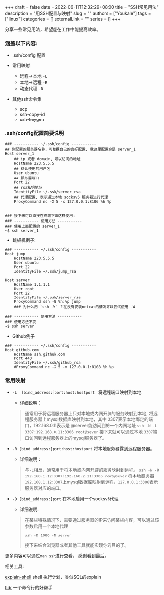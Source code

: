 +++
draft = false
date = 2022-06-11T12:32:29+08:00
title = "SSH常见用法"
description = "用SSH配置与映射"
slug = ""
authors = ["Youkale"]
tags = ["linux"]
categories = []
externalLink = ""
series = []
+++

分享一些常见用法，希望能在工作中能提高效率。

### 涵盖以下内容:

- .ssh/config 配置
- 常用映射
  - 远程->本地 `-L`
  - 本地->远程 `-R`
  - 动态代理 `-D`

- 其他ssh命令集
  - scp
  - ssh-copy-id
  - ssh-keygen

### .ssh/config配置简要说明

```shell
### ----------- ~/.ssh/config -----------
## 你配置的服务器名称，可根据自己的喜好配置, 我这里配置的是 server_1
Host server_1  																		
    ## ip 或者 domain, 可以访问的地址
    HostName 223.5.5.5 														
    ## 默认使用的用户名
    User ubuntu  																	
    ## 服务器端口
    Port 22  																			
    ## rsa私钥地址
    IdentityFile ~/.ssh/server_rsa 
    ## 代理配置, 表示通过本地 socksv5 服务器进行代理
    ProxyCommand nc -X 5 -x 127.0.0.1:8106 %h %p  


### 接下来可以直接在终端下面这样使用: 
### ----------- 使用方法 -----------
### 使用上面配置的 server_1
~$ ssh server_1

```

- 跳板机例子:

```shell
### ----------- ~/.ssh/config -----------
Host jump
    HostName 223.5.5.5
    User ubuntu
    Port 22
    IdentityFile ~/.ssh/jump_rsa
    
Host server
    HostName 1.1.1.1
    User root
    Port 22
    IdentityFile ~/.ssh/server_rsa
    ProxyCommand ssh -W %h:%p jump 
    ### 为什么用 `ssh -W` ？在没有安装netcat的情况可以尝试使用 -W 
    
### ----------- 使用方法 -----------
### 使用方法不变
~$ ssh server
```

 - Github例子

```shell
### ----------- ~/.ssh/config -----------
Host github.com
    HostName ssh.github.com
    Port 443
    IdentityFile ~/.ssh/github_rsa
    #ProxyCommand nc -X 5 -x 127.0.0.1:8108 %h %p
```



### 常用映射

- `-L  [bind_address:]port:host:hostport `  将远程端口映射到本地
  - 详细说明：

  
  > 通常用于将远程服务器上只对本地或内网开辟的服务映射到本地, 
  > 将远程服务器上mysql数据库映射到本地，其中 3307表示本地绑定的端口，192.168.0.11表示是 @server能访问到的一个内网地址
  > `ssh -N -L 3307:192.168.0.11:3306 root@sever`
  > 接下来就可以通过本地 `3307`端口访问到远程服务器上的mysql服务器了。
  
- `-R [bind_address:]port:host:hostport` 将本地服务暴露到远程服务器。
  
  - 详细说明：
  
  
  > 与`-L`相反，通常用于将本地或内网开辟的服务映射到远程。
  > `ssh -N -R 192.168.1.12:3307:192.168.2.11:3306 root@sever`
  > 将本地服务器`192.168.1.12:3307`上mysql数据库映射到远程，`127.0.0.1:3306`表示服务器对应的端口。 
  
- `-D [bind_address:]port` 在本地启用一个socksv5代理

  - 详细说明:

  
  >在某些特殊情况下，需要通过服务器的IP来访问某些内容，可以通过该参数启用一个本地代理
  >
  >`ssh -D 1080 -N server`
  >
  >接下来结合浏览器或者其他工具就能实现你的目的了。



更多内容可以通过`man ssh`进行查看， 感谢看到最后。

相关工具:

[explain-shell](https://explainshell.com) shell 执行计划，类似SQL的explain

[tldr](https://github.com/isacikgoz/tldr) 一个命令行的好帮手
